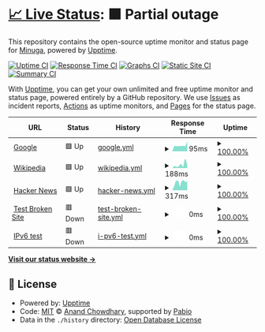 # [📈 Live Status](https://Minuga-RC.github.io/RhythmCore-web-Status): <!--live status--> **🟧 Partial outage**

This repository contains the open-source uptime monitor and status page for [Minuga](https://minuga.rhythmcorehq.com/), powered by [Upptime](https://github.com/upptime/upptime).

[![Uptime CI](https://github.com/Minuga-RC/RhythmCore-web-Status/workflows/Uptime%20CI/badge.svg)](https://github.com/Minuga-RC/RhythmCore-web-Status/actions?query=workflow%3A%22Uptime+CI%22)
[![Response Time CI](https://github.com/Minuga-RC/RhythmCore-web-Status/workflows/Response%20Time%20CI/badge.svg)](https://github.com/Minuga-RC/RhythmCore-web-Status/actions?query=workflow%3A%22Response+Time+CI%22)
[![Graphs CI](https://github.com/Minuga-RC/RhythmCore-web-Status/workflows/Graphs%20CI/badge.svg)](https://github.com/Minuga-RC/RhythmCore-web-Status/actions?query=workflow%3A%22Graphs+CI%22)
[![Static Site CI](https://github.com/Minuga-RC/RhythmCore-web-Status/workflows/Static%20Site%20CI/badge.svg)](https://github.com/Minuga-RC/RhythmCore-web-Status/actions?query=workflow%3A%22Static+Site+CI%22)
[![Summary CI](https://github.com/Minuga-RC/RhythmCore-web-Status/workflows/Summary%20CI/badge.svg)](https://github.com/Minuga-RC/RhythmCore-web-Status/actions?query=workflow%3A%22Summary+CI%22)

With [Upptime](https://upptime.js.org), you can get your own unlimited and free uptime monitor and status page, powered entirely by a GitHub repository. We use [Issues](https://github.com/Minuga-RC/RhythmCore-web-Status/issues) as incident reports, [Actions](https://github.com/Minuga-RC/RhythmCore-web-Status/actions) as uptime monitors, and [Pages](https://Minuga-RC.github.io/RhythmCore-web-Status) for the status page.

<!--start: status pages-->
<!-- This summary is generated by Upptime (https://github.com/upptime/upptime) -->
<!-- Do not edit this manually, your changes will be overwritten -->
<!-- prettier-ignore -->
| URL | Status | History | Response Time | Uptime |
| --- | ------ | ------- | ------------- | ------ |
| <img alt="" src="https://icons.duckduckgo.com/ip3/www.google.com.ico" height="13"> [Google](https://www.google.com) | 🟩 Up | [google.yml](https://github.com/Minuga-RC/RhythmCore-web-Status/commits/HEAD/history/google.yml) | <details><summary><img alt="Response time graph" src="./graphs/google/response-time-week.png" height="20"> 95ms</summary><br><a href="https://Minuga-RC.github.io/RhythmCore-web-Status/history/google"><img alt="Response time 115" src="https://img.shields.io/endpoint?url=https%3A%2F%2Fraw.githubusercontent.com%2FMinuga-RC%2FRhythmCore-web-Status%2FHEAD%2Fapi%2Fgoogle%2Fresponse-time.json"></a><br><a href="https://Minuga-RC.github.io/RhythmCore-web-Status/history/google"><img alt="24-hour response time 159" src="https://img.shields.io/endpoint?url=https%3A%2F%2Fraw.githubusercontent.com%2FMinuga-RC%2FRhythmCore-web-Status%2FHEAD%2Fapi%2Fgoogle%2Fresponse-time-day.json"></a><br><a href="https://Minuga-RC.github.io/RhythmCore-web-Status/history/google"><img alt="7-day response time 95" src="https://img.shields.io/endpoint?url=https%3A%2F%2Fraw.githubusercontent.com%2FMinuga-RC%2FRhythmCore-web-Status%2FHEAD%2Fapi%2Fgoogle%2Fresponse-time-week.json"></a><br><a href="https://Minuga-RC.github.io/RhythmCore-web-Status/history/google"><img alt="30-day response time 97" src="https://img.shields.io/endpoint?url=https%3A%2F%2Fraw.githubusercontent.com%2FMinuga-RC%2FRhythmCore-web-Status%2FHEAD%2Fapi%2Fgoogle%2Fresponse-time-month.json"></a><br><a href="https://Minuga-RC.github.io/RhythmCore-web-Status/history/google"><img alt="1-year response time 115" src="https://img.shields.io/endpoint?url=https%3A%2F%2Fraw.githubusercontent.com%2FMinuga-RC%2FRhythmCore-web-Status%2FHEAD%2Fapi%2Fgoogle%2Fresponse-time-year.json"></a></details> | <details><summary><a href="https://Minuga-RC.github.io/RhythmCore-web-Status/history/google">100.00%</a></summary><a href="https://Minuga-RC.github.io/RhythmCore-web-Status/history/google"><img alt="All-time uptime 100.00%" src="https://img.shields.io/endpoint?url=https%3A%2F%2Fraw.githubusercontent.com%2FMinuga-RC%2FRhythmCore-web-Status%2FHEAD%2Fapi%2Fgoogle%2Fuptime.json"></a><br><a href="https://Minuga-RC.github.io/RhythmCore-web-Status/history/google"><img alt="24-hour uptime 100.00%" src="https://img.shields.io/endpoint?url=https%3A%2F%2Fraw.githubusercontent.com%2FMinuga-RC%2FRhythmCore-web-Status%2FHEAD%2Fapi%2Fgoogle%2Fuptime-day.json"></a><br><a href="https://Minuga-RC.github.io/RhythmCore-web-Status/history/google"><img alt="7-day uptime 100.00%" src="https://img.shields.io/endpoint?url=https%3A%2F%2Fraw.githubusercontent.com%2FMinuga-RC%2FRhythmCore-web-Status%2FHEAD%2Fapi%2Fgoogle%2Fuptime-week.json"></a><br><a href="https://Minuga-RC.github.io/RhythmCore-web-Status/history/google"><img alt="30-day uptime 100.00%" src="https://img.shields.io/endpoint?url=https%3A%2F%2Fraw.githubusercontent.com%2FMinuga-RC%2FRhythmCore-web-Status%2FHEAD%2Fapi%2Fgoogle%2Fuptime-month.json"></a><br><a href="https://Minuga-RC.github.io/RhythmCore-web-Status/history/google"><img alt="1-year uptime 100.00%" src="https://img.shields.io/endpoint?url=https%3A%2F%2Fraw.githubusercontent.com%2FMinuga-RC%2FRhythmCore-web-Status%2FHEAD%2Fapi%2Fgoogle%2Fuptime-year.json"></a></details>
| <img alt="" src="https://icons.duckduckgo.com/ip3/en.wikipedia.org.ico" height="13"> [Wikipedia](https://en.wikipedia.org) | 🟩 Up | [wikipedia.yml](https://github.com/Minuga-RC/RhythmCore-web-Status/commits/HEAD/history/wikipedia.yml) | <details><summary><img alt="Response time graph" src="./graphs/wikipedia/response-time-week.png" height="20"> 188ms</summary><br><a href="https://Minuga-RC.github.io/RhythmCore-web-Status/history/wikipedia"><img alt="Response time 184" src="https://img.shields.io/endpoint?url=https%3A%2F%2Fraw.githubusercontent.com%2FMinuga-RC%2FRhythmCore-web-Status%2FHEAD%2Fapi%2Fwikipedia%2Fresponse-time.json"></a><br><a href="https://Minuga-RC.github.io/RhythmCore-web-Status/history/wikipedia"><img alt="24-hour response time 179" src="https://img.shields.io/endpoint?url=https%3A%2F%2Fraw.githubusercontent.com%2FMinuga-RC%2FRhythmCore-web-Status%2FHEAD%2Fapi%2Fwikipedia%2Fresponse-time-day.json"></a><br><a href="https://Minuga-RC.github.io/RhythmCore-web-Status/history/wikipedia"><img alt="7-day response time 188" src="https://img.shields.io/endpoint?url=https%3A%2F%2Fraw.githubusercontent.com%2FMinuga-RC%2FRhythmCore-web-Status%2FHEAD%2Fapi%2Fwikipedia%2Fresponse-time-week.json"></a><br><a href="https://Minuga-RC.github.io/RhythmCore-web-Status/history/wikipedia"><img alt="30-day response time 144" src="https://img.shields.io/endpoint?url=https%3A%2F%2Fraw.githubusercontent.com%2FMinuga-RC%2FRhythmCore-web-Status%2FHEAD%2Fapi%2Fwikipedia%2Fresponse-time-month.json"></a><br><a href="https://Minuga-RC.github.io/RhythmCore-web-Status/history/wikipedia"><img alt="1-year response time 184" src="https://img.shields.io/endpoint?url=https%3A%2F%2Fraw.githubusercontent.com%2FMinuga-RC%2FRhythmCore-web-Status%2FHEAD%2Fapi%2Fwikipedia%2Fresponse-time-year.json"></a></details> | <details><summary><a href="https://Minuga-RC.github.io/RhythmCore-web-Status/history/wikipedia">100.00%</a></summary><a href="https://Minuga-RC.github.io/RhythmCore-web-Status/history/wikipedia"><img alt="All-time uptime 100.00%" src="https://img.shields.io/endpoint?url=https%3A%2F%2Fraw.githubusercontent.com%2FMinuga-RC%2FRhythmCore-web-Status%2FHEAD%2Fapi%2Fwikipedia%2Fuptime.json"></a><br><a href="https://Minuga-RC.github.io/RhythmCore-web-Status/history/wikipedia"><img alt="24-hour uptime 100.00%" src="https://img.shields.io/endpoint?url=https%3A%2F%2Fraw.githubusercontent.com%2FMinuga-RC%2FRhythmCore-web-Status%2FHEAD%2Fapi%2Fwikipedia%2Fuptime-day.json"></a><br><a href="https://Minuga-RC.github.io/RhythmCore-web-Status/history/wikipedia"><img alt="7-day uptime 100.00%" src="https://img.shields.io/endpoint?url=https%3A%2F%2Fraw.githubusercontent.com%2FMinuga-RC%2FRhythmCore-web-Status%2FHEAD%2Fapi%2Fwikipedia%2Fuptime-week.json"></a><br><a href="https://Minuga-RC.github.io/RhythmCore-web-Status/history/wikipedia"><img alt="30-day uptime 100.00%" src="https://img.shields.io/endpoint?url=https%3A%2F%2Fraw.githubusercontent.com%2FMinuga-RC%2FRhythmCore-web-Status%2FHEAD%2Fapi%2Fwikipedia%2Fuptime-month.json"></a><br><a href="https://Minuga-RC.github.io/RhythmCore-web-Status/history/wikipedia"><img alt="1-year uptime 100.00%" src="https://img.shields.io/endpoint?url=https%3A%2F%2Fraw.githubusercontent.com%2FMinuga-RC%2FRhythmCore-web-Status%2FHEAD%2Fapi%2Fwikipedia%2Fuptime-year.json"></a></details>
| <img alt="" src="https://icons.duckduckgo.com/ip3/news.ycombinator.com.ico" height="13"> [Hacker News](https://news.ycombinator.com) | 🟩 Up | [hacker-news.yml](https://github.com/Minuga-RC/RhythmCore-web-Status/commits/HEAD/history/hacker-news.yml) | <details><summary><img alt="Response time graph" src="./graphs/hacker-news/response-time-week.png" height="20"> 317ms</summary><br><a href="https://Minuga-RC.github.io/RhythmCore-web-Status/history/hacker-news"><img alt="Response time 313" src="https://img.shields.io/endpoint?url=https%3A%2F%2Fraw.githubusercontent.com%2FMinuga-RC%2FRhythmCore-web-Status%2FHEAD%2Fapi%2Fhacker-news%2Fresponse-time.json"></a><br><a href="https://Minuga-RC.github.io/RhythmCore-web-Status/history/hacker-news"><img alt="24-hour response time 362" src="https://img.shields.io/endpoint?url=https%3A%2F%2Fraw.githubusercontent.com%2FMinuga-RC%2FRhythmCore-web-Status%2FHEAD%2Fapi%2Fhacker-news%2Fresponse-time-day.json"></a><br><a href="https://Minuga-RC.github.io/RhythmCore-web-Status/history/hacker-news"><img alt="7-day response time 317" src="https://img.shields.io/endpoint?url=https%3A%2F%2Fraw.githubusercontent.com%2FMinuga-RC%2FRhythmCore-web-Status%2FHEAD%2Fapi%2Fhacker-news%2Fresponse-time-week.json"></a><br><a href="https://Minuga-RC.github.io/RhythmCore-web-Status/history/hacker-news"><img alt="30-day response time 339" src="https://img.shields.io/endpoint?url=https%3A%2F%2Fraw.githubusercontent.com%2FMinuga-RC%2FRhythmCore-web-Status%2FHEAD%2Fapi%2Fhacker-news%2Fresponse-time-month.json"></a><br><a href="https://Minuga-RC.github.io/RhythmCore-web-Status/history/hacker-news"><img alt="1-year response time 313" src="https://img.shields.io/endpoint?url=https%3A%2F%2Fraw.githubusercontent.com%2FMinuga-RC%2FRhythmCore-web-Status%2FHEAD%2Fapi%2Fhacker-news%2Fresponse-time-year.json"></a></details> | <details><summary><a href="https://Minuga-RC.github.io/RhythmCore-web-Status/history/hacker-news">100.00%</a></summary><a href="https://Minuga-RC.github.io/RhythmCore-web-Status/history/hacker-news"><img alt="All-time uptime 100.00%" src="https://img.shields.io/endpoint?url=https%3A%2F%2Fraw.githubusercontent.com%2FMinuga-RC%2FRhythmCore-web-Status%2FHEAD%2Fapi%2Fhacker-news%2Fuptime.json"></a><br><a href="https://Minuga-RC.github.io/RhythmCore-web-Status/history/hacker-news"><img alt="24-hour uptime 100.00%" src="https://img.shields.io/endpoint?url=https%3A%2F%2Fraw.githubusercontent.com%2FMinuga-RC%2FRhythmCore-web-Status%2FHEAD%2Fapi%2Fhacker-news%2Fuptime-day.json"></a><br><a href="https://Minuga-RC.github.io/RhythmCore-web-Status/history/hacker-news"><img alt="7-day uptime 100.00%" src="https://img.shields.io/endpoint?url=https%3A%2F%2Fraw.githubusercontent.com%2FMinuga-RC%2FRhythmCore-web-Status%2FHEAD%2Fapi%2Fhacker-news%2Fuptime-week.json"></a><br><a href="https://Minuga-RC.github.io/RhythmCore-web-Status/history/hacker-news"><img alt="30-day uptime 100.00%" src="https://img.shields.io/endpoint?url=https%3A%2F%2Fraw.githubusercontent.com%2FMinuga-RC%2FRhythmCore-web-Status%2FHEAD%2Fapi%2Fhacker-news%2Fuptime-month.json"></a><br><a href="https://Minuga-RC.github.io/RhythmCore-web-Status/history/hacker-news"><img alt="1-year uptime 100.00%" src="https://img.shields.io/endpoint?url=https%3A%2F%2Fraw.githubusercontent.com%2FMinuga-RC%2FRhythmCore-web-Status%2FHEAD%2Fapi%2Fhacker-news%2Fuptime-year.json"></a></details>
| <img alt="" src="https://icons.duckduckgo.com/ip3/thissitedoesnotexist.koj.co.ico" height="13"> [Test Broken Site](https://thissitedoesnotexist.koj.co) | 🟥 Down | [test-broken-site.yml](https://github.com/Minuga-RC/RhythmCore-web-Status/commits/HEAD/history/test-broken-site.yml) | <details><summary><img alt="Response time graph" src="./graphs/test-broken-site/response-time-week.png" height="20"> 0ms</summary><br><a href="https://Minuga-RC.github.io/RhythmCore-web-Status/history/test-broken-site"><img alt="Response time 0" src="https://img.shields.io/endpoint?url=https%3A%2F%2Fraw.githubusercontent.com%2FMinuga-RC%2FRhythmCore-web-Status%2FHEAD%2Fapi%2Ftest-broken-site%2Fresponse-time.json"></a><br><a href="https://Minuga-RC.github.io/RhythmCore-web-Status/history/test-broken-site"><img alt="24-hour response time 0" src="https://img.shields.io/endpoint?url=https%3A%2F%2Fraw.githubusercontent.com%2FMinuga-RC%2FRhythmCore-web-Status%2FHEAD%2Fapi%2Ftest-broken-site%2Fresponse-time-day.json"></a><br><a href="https://Minuga-RC.github.io/RhythmCore-web-Status/history/test-broken-site"><img alt="7-day response time 0" src="https://img.shields.io/endpoint?url=https%3A%2F%2Fraw.githubusercontent.com%2FMinuga-RC%2FRhythmCore-web-Status%2FHEAD%2Fapi%2Ftest-broken-site%2Fresponse-time-week.json"></a><br><a href="https://Minuga-RC.github.io/RhythmCore-web-Status/history/test-broken-site"><img alt="30-day response time 0" src="https://img.shields.io/endpoint?url=https%3A%2F%2Fraw.githubusercontent.com%2FMinuga-RC%2FRhythmCore-web-Status%2FHEAD%2Fapi%2Ftest-broken-site%2Fresponse-time-month.json"></a><br><a href="https://Minuga-RC.github.io/RhythmCore-web-Status/history/test-broken-site"><img alt="1-year response time 0" src="https://img.shields.io/endpoint?url=https%3A%2F%2Fraw.githubusercontent.com%2FMinuga-RC%2FRhythmCore-web-Status%2FHEAD%2Fapi%2Ftest-broken-site%2Fresponse-time-year.json"></a></details> | <details><summary><a href="https://Minuga-RC.github.io/RhythmCore-web-Status/history/test-broken-site">100.00%</a></summary><a href="https://Minuga-RC.github.io/RhythmCore-web-Status/history/test-broken-site"><img alt="All-time uptime 100.00%" src="https://img.shields.io/endpoint?url=https%3A%2F%2Fraw.githubusercontent.com%2FMinuga-RC%2FRhythmCore-web-Status%2FHEAD%2Fapi%2Ftest-broken-site%2Fuptime.json"></a><br><a href="https://Minuga-RC.github.io/RhythmCore-web-Status/history/test-broken-site"><img alt="24-hour uptime 100.00%" src="https://img.shields.io/endpoint?url=https%3A%2F%2Fraw.githubusercontent.com%2FMinuga-RC%2FRhythmCore-web-Status%2FHEAD%2Fapi%2Ftest-broken-site%2Fuptime-day.json"></a><br><a href="https://Minuga-RC.github.io/RhythmCore-web-Status/history/test-broken-site"><img alt="7-day uptime 100.00%" src="https://img.shields.io/endpoint?url=https%3A%2F%2Fraw.githubusercontent.com%2FMinuga-RC%2FRhythmCore-web-Status%2FHEAD%2Fapi%2Ftest-broken-site%2Fuptime-week.json"></a><br><a href="https://Minuga-RC.github.io/RhythmCore-web-Status/history/test-broken-site"><img alt="30-day uptime 100.00%" src="https://img.shields.io/endpoint?url=https%3A%2F%2Fraw.githubusercontent.com%2FMinuga-RC%2FRhythmCore-web-Status%2FHEAD%2Fapi%2Ftest-broken-site%2Fuptime-month.json"></a><br><a href="https://Minuga-RC.github.io/RhythmCore-web-Status/history/test-broken-site"><img alt="1-year uptime 100.00%" src="https://img.shields.io/endpoint?url=https%3A%2F%2Fraw.githubusercontent.com%2FMinuga-RC%2FRhythmCore-web-Status%2FHEAD%2Fapi%2Ftest-broken-site%2Fuptime-year.json"></a></details>
| <img alt="" src="https://icons.duckduckgo.com/ip3/null.ico" height="13"> [IPv6 test](forwardemail.net) | 🟥 Down | [i-pv6-test.yml](https://github.com/Minuga-RC/RhythmCore-web-Status/commits/HEAD/history/i-pv6-test.yml) | <details><summary><img alt="Response time graph" src="./graphs/i-pv6-test/response-time-week.png" height="20"> 0ms</summary><br><a href="https://Minuga-RC.github.io/RhythmCore-web-Status/history/i-pv6-test"><img alt="Response time 0" src="https://img.shields.io/endpoint?url=https%3A%2F%2Fraw.githubusercontent.com%2FMinuga-RC%2FRhythmCore-web-Status%2FHEAD%2Fapi%2Fi-pv6-test%2Fresponse-time.json"></a><br><a href="https://Minuga-RC.github.io/RhythmCore-web-Status/history/i-pv6-test"><img alt="24-hour response time 0" src="https://img.shields.io/endpoint?url=https%3A%2F%2Fraw.githubusercontent.com%2FMinuga-RC%2FRhythmCore-web-Status%2FHEAD%2Fapi%2Fi-pv6-test%2Fresponse-time-day.json"></a><br><a href="https://Minuga-RC.github.io/RhythmCore-web-Status/history/i-pv6-test"><img alt="7-day response time 0" src="https://img.shields.io/endpoint?url=https%3A%2F%2Fraw.githubusercontent.com%2FMinuga-RC%2FRhythmCore-web-Status%2FHEAD%2Fapi%2Fi-pv6-test%2Fresponse-time-week.json"></a><br><a href="https://Minuga-RC.github.io/RhythmCore-web-Status/history/i-pv6-test"><img alt="30-day response time 0" src="https://img.shields.io/endpoint?url=https%3A%2F%2Fraw.githubusercontent.com%2FMinuga-RC%2FRhythmCore-web-Status%2FHEAD%2Fapi%2Fi-pv6-test%2Fresponse-time-month.json"></a><br><a href="https://Minuga-RC.github.io/RhythmCore-web-Status/history/i-pv6-test"><img alt="1-year response time 0" src="https://img.shields.io/endpoint?url=https%3A%2F%2Fraw.githubusercontent.com%2FMinuga-RC%2FRhythmCore-web-Status%2FHEAD%2Fapi%2Fi-pv6-test%2Fresponse-time-year.json"></a></details> | <details><summary><a href="https://Minuga-RC.github.io/RhythmCore-web-Status/history/i-pv6-test">100.00%</a></summary><a href="https://Minuga-RC.github.io/RhythmCore-web-Status/history/i-pv6-test"><img alt="All-time uptime 100.00%" src="https://img.shields.io/endpoint?url=https%3A%2F%2Fraw.githubusercontent.com%2FMinuga-RC%2FRhythmCore-web-Status%2FHEAD%2Fapi%2Fi-pv6-test%2Fuptime.json"></a><br><a href="https://Minuga-RC.github.io/RhythmCore-web-Status/history/i-pv6-test"><img alt="24-hour uptime 100.00%" src="https://img.shields.io/endpoint?url=https%3A%2F%2Fraw.githubusercontent.com%2FMinuga-RC%2FRhythmCore-web-Status%2FHEAD%2Fapi%2Fi-pv6-test%2Fuptime-day.json"></a><br><a href="https://Minuga-RC.github.io/RhythmCore-web-Status/history/i-pv6-test"><img alt="7-day uptime 100.00%" src="https://img.shields.io/endpoint?url=https%3A%2F%2Fraw.githubusercontent.com%2FMinuga-RC%2FRhythmCore-web-Status%2FHEAD%2Fapi%2Fi-pv6-test%2Fuptime-week.json"></a><br><a href="https://Minuga-RC.github.io/RhythmCore-web-Status/history/i-pv6-test"><img alt="30-day uptime 100.00%" src="https://img.shields.io/endpoint?url=https%3A%2F%2Fraw.githubusercontent.com%2FMinuga-RC%2FRhythmCore-web-Status%2FHEAD%2Fapi%2Fi-pv6-test%2Fuptime-month.json"></a><br><a href="https://Minuga-RC.github.io/RhythmCore-web-Status/history/i-pv6-test"><img alt="1-year uptime 100.00%" src="https://img.shields.io/endpoint?url=https%3A%2F%2Fraw.githubusercontent.com%2FMinuga-RC%2FRhythmCore-web-Status%2FHEAD%2Fapi%2Fi-pv6-test%2Fuptime-year.json"></a></details>

<!--end: status pages-->

[**Visit our status website →**](https://Minuga-RC.github.io/RhythmCore-web-Status)

## 📄 License

- Powered by: [Upptime](https://github.com/upptime/upptime)
- Code: [MIT](./LICENSE) © [Anand Chowdhary](https://anandchowdhary.com), supported by [Pabio](https://pabio.com)
- Data in the `./history` directory: [Open Database License](https://opendatacommons.org/licenses/odbl/1-0/)
